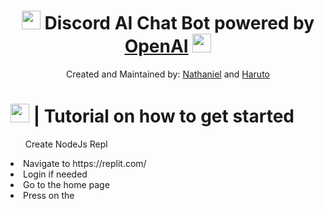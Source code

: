 <h1 align="center"><img src="https://raw.githubusercontent.com/SudhanPlayz/Discord-MusicBot/v5/assets/logo.gif" width="30px"> Discord AI Chat Bot powered by <a href="https://openai.com/">OpenAI</a> <img src="https://raw.githubusercontent.com/SudhanPlayz/Discord-MusicBot/v5/assets/logo.gif" width="30px"></h1>

<p align="center">Created and Maintained by: <a href="https://discord.com/users/829427219541393428">Nathaniel</a> and <a href="https://discord.com/users/1061411114958729287">Haruto</a></p>

<h1><img src="https://media.tenor.com/b_FZg7BDYkUAAAAM/ishowspeed-goofy.gif" width="30px"> | Tutorial on how to get started</h1>
<ul>Create NodeJs Repl</ul>
<li>Navigate to https://replit.com/</li>
<li>Login if needed</li>
<li>Go to the home page</li>
<li>Press on the <im src="https://i.postimg.cc/xCbqxWys/image.png" width="100px"></li>